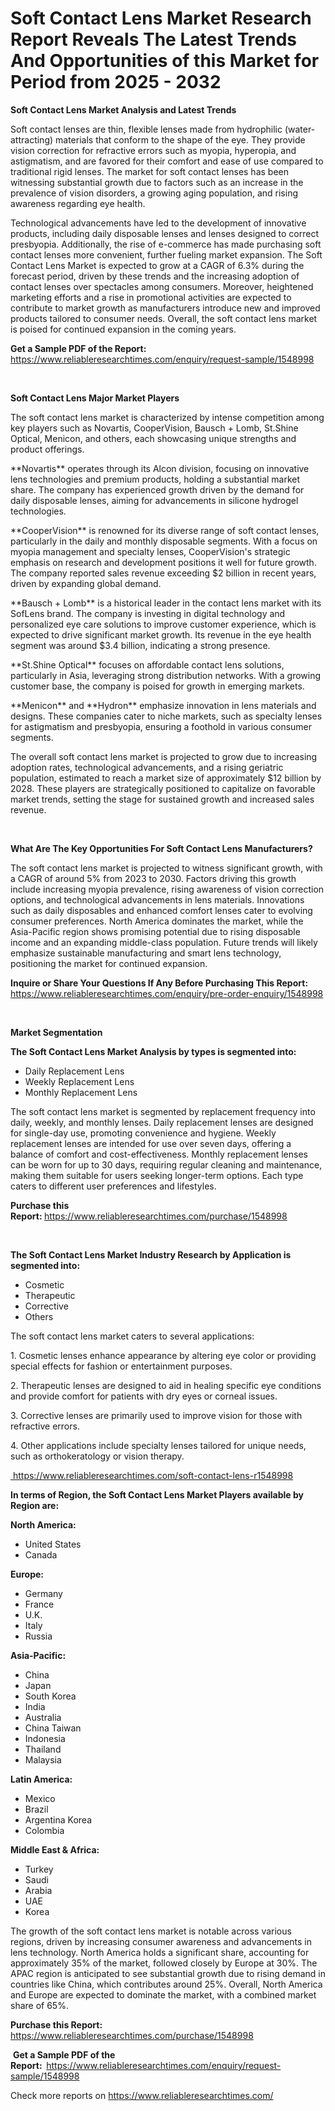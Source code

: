 <p><h1>Soft Contact Lens Market Research Report Reveals The Latest Trends And Opportunities of this Market for Period from 2025 - 2032</h1></p><p><strong>Soft Contact Lens Market Analysis and Latest Trends</strong></p>
<p><p>Soft contact lenses are thin, flexible lenses made from hydrophilic (water-attracting) materials that conform to the shape of the eye. They provide vision correction for refractive errors such as myopia, hyperopia, and astigmatism, and are favored for their comfort and ease of use compared to traditional rigid lenses. The market for soft contact lenses has been witnessing substantial growth due to factors such as an increase in the prevalence of vision disorders, a growing aging population, and rising awareness regarding eye health.</p><p>Technological advancements have led to the development of innovative products, including daily disposable lenses and lenses designed to correct presbyopia. Additionally, the rise of e-commerce has made purchasing soft contact lenses more convenient, further fueling market expansion. The Soft Contact Lens Market is expected to grow at a CAGR of 6.3% during the forecast period, driven by these trends and the increasing adoption of contact lenses over spectacles among consumers. Moreover, heightened marketing efforts and a rise in promotional activities are expected to contribute to market growth as manufacturers introduce new and improved products tailored to consumer needs. Overall, the soft contact lens market is poised for continued expansion in the coming years.</p></p>
<p><strong>Get a Sample PDF of the Report:&nbsp;</strong> <a href="https://www.reliableresearchtimes.com/enquiry/request-sample/1548998?utm_campaign=2624&utm_medium=2&utm_source=Github&utm_content=ia&utm_term=04032025&utm_id=soft-contact-lens">https://www.reliableresearchtimes.com/enquiry/request-sample/1548998</a></p>
<p>&nbsp;</p>
<p><strong>Soft Contact Lens Major Market Players</strong></p>
<p><p>The soft contact lens market is characterized by intense competition among key players such as Novartis, CooperVision, Bausch + Lomb, St.Shine Optical, Menicon, and others, each showcasing unique strengths and product offerings.</p><p>**Novartis** operates through its Alcon division, focusing on innovative lens technologies and premium products, holding a substantial market share. The company has experienced growth driven by the demand for daily disposable lenses, aiming for advancements in silicone hydrogel technologies.</p><p>**CooperVision** is renowned for its diverse range of soft contact lenses, particularly in the daily and monthly disposable segments. With a focus on myopia management and specialty lenses, CooperVision's strategic emphasis on research and development positions it well for future growth. The company reported sales revenue exceeding $2 billion in recent years, driven by expanding global demand.</p><p>**Bausch + Lomb** is a historical leader in the contact lens market with its SofLens brand. The company is investing in digital technology and personalized eye care solutions to improve customer experience, which is expected to drive significant market growth. Its revenue in the eye health segment was around $3.4 billion, indicating a strong presence.</p><p>**St.Shine Optical** focuses on affordable contact lens solutions, particularly in Asia, leveraging strong distribution networks. With a growing customer base, the company is poised for growth in emerging markets.</p><p>**Menicon** and **Hydron** emphasize innovation in lens materials and designs. These companies cater to niche markets, such as specialty lenses for astigmatism and presbyopia, ensuring a foothold in various consumer segments.</p><p>The overall soft contact lens market is projected to grow due to increasing adoption rates, technological advancements, and a rising geriatric population, estimated to reach a market size of approximately $12 billion by 2028. These players are strategically positioned to capitalize on favorable market trends, setting the stage for sustained growth and increased sales revenue.</p></p>
<p>&nbsp;</p>
<p><strong>What Are The Key Opportunities For Soft Contact Lens Manufacturers?</strong></p>
<p><p>The soft contact lens market is projected to witness significant growth, with a CAGR of around 5% from 2023 to 2030. Factors driving this growth include increasing myopia prevalence, rising awareness of vision correction options, and technological advancements in lens materials. Innovations such as daily disposables and enhanced comfort lenses cater to evolving consumer preferences. North America dominates the market, while the Asia-Pacific region shows promising potential due to rising disposable income and an expanding middle-class population. Future trends will likely emphasize sustainable manufacturing and smart lens technology, positioning the market for continued expansion.</p></p>
<p><strong>Inquire or Share Your Questions If Any Before Purchasing This Report:</strong> <a href="https://www.reliableresearchtimes.com/enquiry/pre-order-enquiry/1548998?utm_campaign=2624&utm_medium=2&utm_source=Github&utm_content=ia&utm_term=04032025&utm_id=soft-contact-lens">https://www.reliableresearchtimes.com/enquiry/pre-order-enquiry/1548998</a></p>
<p>&nbsp;</p>
<p><strong>Market Segmentation</strong></p>
<p><strong>The Soft Contact Lens Market Analysis by types is segmented into:</strong></p>
<p><ul><li>Daily Replacement Lens</li><li>Weekly Replacement Lens</li><li>Monthly Replacement Lens</li></ul></p>
<p><p>The soft contact lens market is segmented by replacement frequency into daily, weekly, and monthly lenses. Daily replacement lenses are designed for single-day use, promoting convenience and hygiene. Weekly replacement lenses are intended for use over seven days, offering a balance of comfort and cost-effectiveness. Monthly replacement lenses can be worn for up to 30 days, requiring regular cleaning and maintenance, making them suitable for users seeking longer-term options. Each type caters to different user preferences and lifestyles. </p></p>
<p><strong>Purchase this Report:&nbsp;</strong><a href="https://www.reliableresearchtimes.com/purchase/1548998?utm_campaign=2624&utm_medium=2&utm_source=Github&utm_content=ia&utm_term=04032025&utm_id=soft-contact-lens">https://www.reliableresearchtimes.com/purchase/1548998</a></p>
<p>&nbsp;</p>
<p><strong>The Soft Contact Lens Market Industry Research by Application is segmented into:</strong></p>
<p><ul><li>Cosmetic</li><li>Therapeutic</li><li>Corrective</li><li>Others</li></ul></p>
<p><p>The soft contact lens market caters to several applications: </p><p>1. Cosmetic lenses enhance appearance by altering eye color or providing special effects for fashion or entertainment purposes. </p><p>2. Therapeutic lenses are designed to aid in healing specific eye conditions and provide comfort for patients with dry eyes or corneal issues. </p><p>3. Corrective lenses are primarily used to improve vision for those with refractive errors. </p><p>4. Other applications include specialty lenses tailored for unique needs, such as orthokeratology or vision therapy.</p></p>
<p><a href="https://www.reliableresearchtimes.com/soft-contact-lens-r1548998?utm_campaign=2624&utm_medium=2&utm_source=Github&utm_content=ia&utm_term=04032025&utm_id=soft-contact-lens">&nbsp;https://www.reliableresearchtimes.com/soft-contact-lens-r1548998</a></p>
<p><strong>In terms of Region, the Soft Contact Lens Market Players available by Region are:</strong></p>
<p>
    <p> <strong> North America: </strong>
        <ul>
            <li>United States</li>
            <li>Canada</li>
        </ul>
        </p> 
    <p> <strong> Europe: </strong>
        <ul>
            <li>Germany</li>
            <li>France</li>
            <li>U.K.</li>
            <li>Italy</li>
            <li>Russia</li>
        </ul>
        </p> 
    <p> <strong> Asia-Pacific: </strong>
        <ul>
            <li>China</li>
            <li>Japan</li>
            <li>South Korea</li>
            <li>India</li>
            <li>Australia</li>
            <li>China Taiwan</li>
            <li>Indonesia</li>
            <li>Thailand</li>
            <li>Malaysia</li>
        </ul>
        </p> 
    <p> <strong> Latin America: </strong>
        <ul>
            <li>Mexico</li>
            <li>Brazil</li>
            <li>Argentina Korea</li>
            <li>Colombia</li>
        </ul>
        </p> 
    <p> <strong> Middle East & Africa: </strong>
        <ul>
            <li>Turkey</li>
            <li>Saudi</li>
            <li>Arabia</li>
            <li>UAE</li>
            <li>Korea</li>
        </ul>
    </p>
    </p>
<p><p>The growth of the soft contact lens market is notable across various regions, driven by increasing consumer awareness and advancements in lens technology. North America holds a significant share, accounting for approximately 35% of the market, followed closely by Europe at 30%. The APAC region is anticipated to see substantial growth due to rising demand in countries like China, which contributes around 25%. Overall, North America and Europe are expected to dominate the market, with a combined market share of 65%.</p></p>
<p><strong>Purchase this Report: </strong><a href="https://www.reliableresearchtimes.com/purchase/1548998?utm_campaign=2624&utm_medium=2&utm_source=Github&utm_content=ia&utm_term=04032025&utm_id=soft-contact-lens">https://www.reliableresearchtimes.com/purchase/1548998</a></p>
<p>&nbsp;<strong>Get a Sample PDF of the Report:&nbsp;&nbsp;</strong><a href="https://www.reliableresearchtimes.com/enquiry/request-sample/1548998?utm_campaign=2624&utm_medium=2&utm_source=Github&utm_content=ia&utm_term=04032025&utm_id=soft-contact-lens">https://www.reliableresearchtimes.com/enquiry/request-sample/1548998</a></p>
<p><strong></strong></p>
<p>Check more reports on <a href="https://www.reliableresearchtimes.com/?utm_campaign=2624&utm_medium=2&utm_source=Github&utm_content=ia&utm_term=04032025&utm_id=soft-contact-lens">https://www.reliableresearchtimes.com/</a></p>